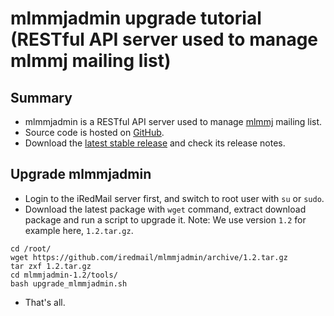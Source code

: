 # mlmmjadmin upgrade tutorial (RESTful API server used to manage mlmmj mailing list)

## Summary

* mlmmjadmin is a RESTful API server used to manage [mlmmj](http://mlmmj.org) mailing list.
* Source code is hosted on [GitHub](https://github.com/iredmail/mlmmjadmin).
* Download the [latest stable release](https://github.com/iredmail/mlmmjadmin/releases)
  and check its release notes.


## Upgrade mlmmjadmin

* Login to the iRedMail server first, and switch to root user with `su` or `sudo`.
* Download the latest package with `wget` command, extract download package and
  run a script to upgrade it. Note: We use version `1.2` for example here, `1.2.tar.gz`.

```
cd /root/
wget https://github.com/iredmail/mlmmjadmin/archive/1.2.tar.gz
tar zxf 1.2.tar.gz
cd mlmmjadmin-1.2/tools/
bash upgrade_mlmmjadmin.sh
```

* That's all.
